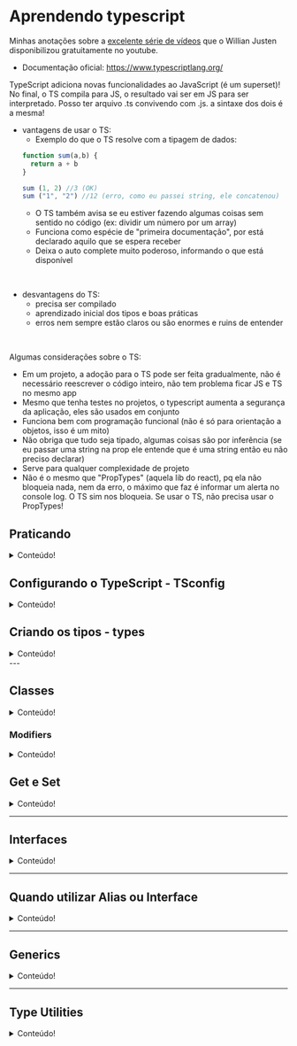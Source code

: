 # Aprendendo typescript

Minhas anotações sobre a [excelente série de vídeos](https://www.youtube.com/watch?v=mRixno_uE2o&list=PLlAbYrWSYTiPanrzauGa7vMuve7_vnXG_&index=4) que o Willian Justen disponibilizou gratuitamente no youtube.


- Documentação oficial: https://www.typescriptlang.org/


TypeScript adiciona novas funcionalidades ao JavaScript (é um superset)! No final, o TS compila para JS, o resultado vai ser em JS para ser interpretado. Posso ter arquivo .ts convivendo com .js. a sintaxe dos dois é a mesma! 

- vantagens de usar o TS:
  - Exemplo do que o TS resolve com a tipagem de dados:
  ```javascript
  function sum(a,b) {
    return a + b
  }

  sum (1, 2) //3 (OK)
  sum ("1", "2") //12 (erro, como eu passei string, ele concatenou)
  ```
  - O TS também avisa se eu estiver fazendo algumas coisas sem sentido no código (ex: dividir um número por um array)
  - Funciona como espécie de "primeira documentação", por está declarado aquilo que se espera receber 
  - Deixa o auto complete muito poderoso, informando o que está disponível

<br>

- desvantagens do TS:
  - precisa ser compilado
  - aprendizado inicial dos tipos e boas práticas
  - erros nem sempre estão claros ou são enormes e ruins de entender

<br>

Algumas considerações sobre o TS:

- Em um projeto, a adoção para o TS pode ser feita gradualmente, não é necessário reescrever o código inteiro, não tem problema ficar JS e TS no mesmo app
- Mesmo que tenha testes no projetos, o typescript aumenta a segurança da aplicação, eles são usados em conjunto
- Funciona bem com programação funcional (não é só para orientação a objetos, isso é um mito)
- Não obriga que tudo seja tipado, algumas coisas são por inferência (se eu passar uma string na prop ele entende que é uma string então eu não preciso declarar)
- Serve para qualquer complexidade de projeto
- Não é o mesmo que "PropTypes" (aquela lib do react), pq ela não bloqueia nada, nem da erro, o máximo que faz é informar um alerta no console log. O TS sim nos bloqueia. Se usar o TS, não precisa usar o PropTypes!


## Praticando

<details>
  <summary>Conteúdo!</summary>

Essa função me permite concatenar números ao invés de somar:

```html
<body>
    <input type="number" id="num1" />
    <span>+</span>
    <input type="number" id="num2" />
    <button id="button">Somar</button>
    <script src="index.js"></script>
</body>
```

```javascript
const input1 = document.getElementById("num1")
const input2 = document.getElementById("num2")
const button = document.getElementById("button")

function sum(a,b) {
    return a + b
}

button.addEventListener("click", function(){
    console.log(sum(input1.value, input2.value))
})
```

Por padrão, a informação que vem de um input é sempre uma **string**.

Esse mesmo código, no TS, vai dar erro, os tipos não estão definidos.

Se eu informar que o input é um elemento do HTML, e definir que "a" e "b" são números (pq é isso que eu espero receber pra função soma), vai dar erro aqui `input1.value`: "O argumento do tipo 'string' não pode ser atribuído ao parâmetro do tipo 'número'."

```typescript
const input1 = document.getElementById("num1") as HTMLInputElement
const input2 = document.getElementById("num2") as HTMLInputElement
const button = document.getElementById("button")

function sum(a: number, b: number) {
    return a + b
}

button.addEventListener("click", function(){
    console.log(sum(input1.value, input2.value))
})
```

**Se o código estiver assim e eu for compilar ele para JS, vai dar erro.**

Essa é a forma de corrigir o erro e deixar tudo certinho:

```javascript
const input1 = document.getElementById("num1") as HTMLInputElement
const input2 = document.getElementById("num2") as HTMLInputElement
const button = document.getElementById("button")

function sum(a: number, b: number) {
    return a + b
}

button.addEventListener("click", function(){
    console.log(sum(Number(input1.value), Number(input2.value)))
})
``` 
</details>
  
## Configurando o TypeScript - TSconfig

<details>
  <summary>Conteúdo!</summary>

Enquanto não existe o TSconfig, o código pra compilar um arquivo é `tsc index.ts --watch` no cmder.

O "--watch" é parecido com o nodemon, vai atualizando a compilação conforme salvo os arquivos. 

Para cada arquivo ".ts" que eu criar, na hora da compilação, vai ser gerado um arquivo igual ".js". Por isso algumas coisas precisam ser configuradas (onde esses arquivos serão salvos e etc).

- comando `tsc --init`, cria o arquivo "tsconfig.json"
- no arquivo "tsconfig.json", informar a pasta onde os arquivos compilados serão armazenados: "outDir": "./dist". 
- ao rodar `tsc`, já será criada uma pasta no projeto durante a compilação

Importante: agora que o arquivo "tsconfig.json" existe, o TS já vai compilar todos os arquivos ".ts" que existirem no meu projeto, não preciso especificar o nome deles.

Agora, para compilar basta usar o comando `tsc`.

<br>
</details>

## Criando os tipos - types

<details>
  <summary>Conteúdo!</summary>

Esses são alguns básicos!

Existem os tipos primitivos do javascript (string, number e etc) e alguns que foram criados para uso com o typescript.

Registrei os que não conhecia muito:

- **tupla**: pra quando eu tenho um array e sei a quantidade e tipos de elementos dentro dele:
```javascript
let title: [number, string, string]
title = [1, "foo", "bar"]
```

- **enun**: ajuda com a criação de "chave = valor", assim posso passar informações mais amigáveis ao usuário, por exemplo:
```javascript
enum Colors {
  white = '#fff',
  black = '000'
}  
```

- **any**: pra quando pode ser de qualquer tipo. (não é bom utilizar ele - dentro do TSconfig posso configurar pra que esse tipo não seja permitido).

- **void (vazio)**: pra tipar funções onde eu sei que não retorna nada. exemplo:

```javascript
function logger(): void {
  console.log('foo')
}
```
Obs.: nesse caso o typescript entende que o console log é vazio, eu não precisaria colocar isso ali, mas quando for uma função minha eu tenho que indicar então é bom acostumar.

- **null / undefined**: na prática os dois são a mesma coisa (não tem conteúdo então da false). o uso seria pra quando eu tenho um campo que pode ser undefined ou outra coisa, exemplo:
```javascript
type info = string | undefined
```

- **never**: nunca vai retornar nada. seria mais pra quando eu vou lançar um erro:
```javascript
function error(): never {
  throw new Error("error")
}
```

- **object**: qualquer coisa que não seja um tipo primitivo, é um objeto. se eu colocar um boolean, string, number e etc, vai dar erro.

```javascript
let cart: object;

cart = {
  key: "foo"
}
```

- **union**: pra quando a propriedade pode ser de mais de um tipo (igual acima no undefined). usado com esse operador:
```javascript
string | undefined
```

- **alias**

Tem duas utilidades:

1. pra quando eu crio um tipo personalizado. se eu tenho duas funções com uma prop que podem ser tanto number quanto string, por exemplo, não preciso ficar repetindo essas duas tipagens com o union, posso criar uma nova e utilizar assim:

```javascript
type Uid: string | number

function log(uuid: Uid, item: string) {
  console.log(uuid, item)
}  
```

2. pra quando eu quero deixar os valores pré-definidos. (como se fosse uma lista suspensa)

```javascript
type Plataform = "Windows" | "Linux" | "Mac Os"

function renderPlataform(plataform: Plataform) {
  return plataform
}

renderPlataform('Windows') //se eu colocar "ios" vai dar erro, dizendo que isso não está na definição do type
```

- **aliases com intersection**: 

usado para uma personalização mais complexa, por exemplo, ao invés de colocar o valor padrão que a variável vai receber, posso montar um objeto vários tipos e se um deles for opcional eu informo também para não dar erro na validação:

```javascript
type AccountInfo = {
  id: number;
  name: string;
  email?: string //essa interrogação informa que o campo é opcional, é o mesmo que definir "string | undefined"
}

const account: AccountInfo = {
  id: 123,
  name: "Maria"
}   
```

Mas eu posso ter também um segundo type personalizado, exemplo:
```javascript
type CharInfo = {
  nickname: string;
  level: number
}

const char: CharInfo = {
  nickname: "Maria",
  level: 100
}   
```

E agora eu posso querer um terceiro tipo que tem informação dos dois anteriores! Para este caso vou usar o "intersection", ele faz a junção de outros types:

```javascript
type PlayerInfo = AccountInfo & CharInfo

const player: PlayerInfo = {
  id: 12,
  name: "Maria",
  nickname: "Malu", 
  level: 100
}
```
Obs.: as informações não precisam estar na mesma ordem em que foram definidas nos types unidos.

Neste caso, será obrigatório preencher todas as informações dos dois types que foram unidos, a menos que algum deles tenha uma informação opcional (como foi o caso do email).

<br>

### Type inference


Não é obrigatório tipar todos os meus dados! A inferência faz isso quando entende o que estou passando, exemplo:

```javascript
let message = "mensagem abc";
```

Como estou passando uma string, ele entende que é string, não preciso definir o type. Se eu tentar mudar o valor para um número, vai dar erro :) 

</details>
---

## Classes

<details>
  <summary>Conteúdo!</summary>

Não são obrigatórias no TS.

O typescript resolve aquele problema dos atributos privados (em que a convenção é usar um underline no início do nome do atributo, mas que era só uma informação visual para o dev, não causava nenhum tipo de bloqueio).

- Criando uma classe com um método e instanciando um objeto:

```javascript
class UserAccount {
    name: string;
    age: number;

    constructor(name: string, age: number) {
        this.name = name;
        this.age = age
    };

    logDetails(): void {
        console.log(`A usuária ${this.name} tem ${this.age} anos`)
    }
};


const malu = new UserAccount("Malu", 30);
console.log(malu);
console.log(malu.age);
malu.logDetails();

//Resultado:
UserAccount { name: 'Malu', age: 30 }
30
A usuária Malu tem 30 anos
```

Até aqui a novidade é definir os types na construção da classe.

- Criando um método estendido (com herança)

```javascript
class CharAccount extends UserAccount {
    nickname: string;
    level: number;

    constructor(name: string, age: number, nickname: string, level: number) { //aqui eu preciso repetir as propriedades da classe mãe
        super(name, age)
        this.nickname = nickname;
        this.level = level
    }
}

const joao = new CharAccount("João", 30, "John", 3);
console.log(joao)
joao.nickname = "scott"
console.log(joao)

//dessa forma, consigo alterar as informações do objeto. resultado:
CharAccount { name: 'João', age: 30, nickname: 'John', level: 3 }
CharAccount { name: 'João', age: 30, nickname: 'scott', level: 3 }
```

E agora entram os Modifiers, recurso muito legal do TS!

</details>

### Modifiers

<details>
  <summary>Conteúdo!</summary>

- **PRIVATE:** Se eu quiser definir que uma propriedade não pode ser chamada (e ai nem vai ser alterada) em outro lugar além daquele em que foi definido (do lado de fora da classe, digamos assim).

Importante: esse método não permite o uso do atributo nas classes que foram estendidas, realmente é só dentro da classe em que foi declarado.

Neste exemplo, "nickname" receberá o private:

```javascript
class CharAccount extends UserAccount {
    private nickname: string; //modifier aqui
    level: number;

    constructor(name: string, age: number, nickname: string, level: number) {
        super(name, age)
        this.nickname = nickname;
        this.level = level
    }
};

const joao = new CharAccount("João", 30, "John", 3);
console.log(joao)
joao.nickname = "scott" //agora aqui está com erro, porque "nickname" é privado e não pode ser acessado
//Property 'nickname' is private and only accessible within class 'CharAccount'.
console.log(joao)
```

Com esse erro o TS nem vai compilar para JS:
```console
[10:54:04] File change detected. Starting incremental compilation...
classes.ts:35:6 - error TS2341: Property 'nickname' is private and only accessible within class 'CharAccount'.
35 joao.nickname = "scott"
        ~~~~~~~~
[10:54:04] Found 1 error. Watching for file changes.
```

- Mas eu posso acessar esse atributo em um método que está dentro da classe, isso é permitido. O TS irá compilar normalmente:

```javascript
class CharAccount extends UserAccount {
    private nickname: string;
    level: number;

    constructor(name: string, age: number, nickname: string, level: number) { 
        super(name, age)
        this.nickname = nickname;
        this.level = level
    }

    logCharDetails(): void {
        console.log(`O usuário tem o apelido ${this.nickname}`) //chamando a propriedade privada 
    }
}

const joao = new CharAccount("João", 30, "John", 3);
console.log(joao)
joao.logCharDetails();

//não funcionaria um console.log(joao.nickname), por exemplo
```

Resultado:
```console
CharAccount { name: 'João', age: 30, nickname: 'John', level: 3 }
O usuário tem o apelido John
```

- **READONLY:** utilizado para definir que um objeto pode ser lido mas não pode ser editado depois da criação (nem se estiver dentro da classe com um set)

Neste exemplo o "level" receberá o modifier "readonly":

```javascript
class CharAccount extends UserAccount {
    private nickname: string;
    readonly level: number;

    constructor(name: string, age: number, nickname: string, level: number) {
        super(name, age)
        this.nickname = nickname;
        this.level = level
    }
}

const joao = new CharAccount("João", 30, "John", 3);
console.log(joao.level) //isso funciona, pq estou apenas lendo a informação
joao.level = 4; //isso não funciona, pq não é permitido mudar o valor depois que ele foi criado!

//aparece o erro: Cannot assign to 'level' because it is a read-only property.
```

- **PUBLIC**: é uma propriedade implícita que permite qualquer coisa. é o mesmo que eu não definir nada!

- **PROTECTED**: permite o acesso dentro das classes que estendem dela, mas não permite do lado de fora. Não permite nem chamar a propriedade, igual ao private.

É bem parecido com o private, a diferença é que o private só permite dentro da classe em que o atributo foi declarado, nas classes estendidas não permite que seja chamado, já o protected permite que as classes estendidas chamem o atributo

- PRIVATE

```javascript
class UserAccount {
    private name: string;
    age: number;

    constructor(name: string, age: number) {
        this.name = name;
        this.age = age
    };

    logDetails(): void {
        console.log(`A usuária ${this.name} tem ${this.age} anos`)
    }
};

class CharAccount extends UserAccount {
    private nickname: string;
    readonly level: number;

    constructor(name: string, age: number, nickname: string, level: number)
        super(name, age)
        this.nickname = nickname;
        this.level = level
    }

    logCharDetails(): void {
        console.log(`O usuário tem o apelido ${this.nickname} e o nome ${this.name}`) //da erro
        //Property 'name' is private and only accessible within class 'UserAccount'.
    }
}
```

- PROTECTED

O mesmo código acima vai funcionar se eu utilizar o modifier protected!

```javascript
class UserAccount {
    protected name: string;
    age: number;
//...restante segue igual ao código anterior, apenas não dá o erro
```
</details>

## Get e Set

<details>
  <summary>Conteúdo!</summary>

- get = podemos pegar valores e propriedades de dentro da classe. ele funciona como uma função, mas é chamado como uma propriedade que retorna o que foi definido.

o método get sempre deve possuir return de algum valor!

```javascript
class CharAccount extends UserAccount {
    private nickname: string;
    readonly level: number;

    constructor(name: string, age: number, nickname: string, level: number) 
        super(name, age)
        this.nickname = nickname;
        this.level = level
    }

    get getLevel () {
        console.log('-----GET-----')
        return this.level;
    }
}

const user1 = new CharAccount("Malu", 30, "Lu", 3);
console.log(user1.getLevel) //ele não é chamado como uma função "getLevel()" e sim como uma propriedade
```

Retorno:
```console
-----GET-----
3
```

- set = vai setar um valor

O método set não tem return igual ao get, ele deve ter declarado o parâmetro esperado (com type)

```javascript
set setLevel (level: number) {
    this.level = level;
}

const user1 = new CharAccount("Malu", 30, "Lu", 3);

//set não é chamado como função, aqui é passado algum valor para o atributo
user1.setLevel = 10;

//get não é chamado como uma função "getLevel()" e sim como uma propriedade
console.log(user1.getLevel) 
```

Retorno:
```console
-----GET-----
10
```

</details>

---

## Interfaces

<details>
  <summary>Conteúdo!</summary>
 
São muitos famosas no typescript porque existem somente no TS (JS puro não).

São um conjunto de dados para descrever a estrutura de um objeto mais complexo. Ela é utilizada exclusivamente para objetos.

Muito semelhante ao type Alias (também aceita union), mas com a inclusão dos modifiers que existem nas classes e mais as assinaturas dos métodos (essa parte ainda não peguei muito bem).

```javascript
interface Game {
    title: string;
    description: string;
    genre: string;
    plataform: string[];
    getSimilars: (title: string) => void;
}

const crash: Game = {
    title: "Crash",
    description: "Qualquer descrição",
    genre: "Aventura",
    plataform: ["ps1, ps2"],
    getSimilars: (title: string) => {
        console.log(`jogos similares a ${title}: outro jogo 1, outro jogo 2`)
    }
}

console.log(crash.title)
crash.getSimilars(crash.title)
```

Retorno:
```console
Crash
jogos similares a Crash: outro jogo 1, outro jogo 2
``` 

Assim como nas Classes, existem os modifiers também nas interfaces e assim como nos aliases eu posso deixar um campo como opcional usando o "?":

```javascript
interface Game {
    readonly title: string;
    description: string;
    genre: string;
    plataform?: string[];
    getSimilars: (title: string) => void;
}
``` 

A ideia é exatamente a mesma.

As interfaces também podem ser estendidas, igual as classes:

Obs.: pra não criar outro 'getSimilars' dentro do objeto 'crashAventuras', ele foi alterado para opcional (com o '?'). Em função disso, deu erro nessa etapa da aplicação: `crash.getSimilars(crash.title)`, porque um campo adicional pode ser undefined e o TS bloqueia isso. Nesses casos, é incluído um if para verificar se existe algo no get.


```javascript
interface Game {
    readonly title: string;
    description: string;
    genre: string;
    plataform?: string[];
    getSimilars?: (title: string) => void;
}

const crash: Game = {
    title: "Crash",
    description: "Qualquer descrição",
    genre: "Aventura",
    plataform: ["ps1, ps2"],
    getSimilars: (title: string) => {
        console.log(`jogos similares a ${title}: outro jogo 1, outro jogo 2`)
    }
}

interface Extensao extends Game {
    originalGame: Game;
    newContent: string[];
}

if(crash.getSimilars) {
    crash.getSimilars(crash.title)
}

const crashAventuras: Extensao = {
    title: "Crash Aventuras",
    description: "Qualquer descrição",
    genre: "Aventura",
    plataform: ["ps1, ps2"],
    originalGame: crash,
    newContent: ["qualquer coisa 1, qualquer coisa 2"]
} 

console.log(crashAventuras)
```

### Classes que implementam interfaces

É bem comum utilizar classes com interfaces. Diferente do type alias que serve também para primitivos, as interfaces sempre são para objetos. Normalmente as interfaces são utilizadas para criação de objetos mais complexos, quando são coisas mais simples de tipos primitivos não se usa interface e sim o type alias.

Exemplo de uma classe implementando a interface Game:

```javascript
class CreateGame implements Game {
    title: string;
    description: string;
    genre: string;

    constructor(t: string, d: string, g: string) {
        this.title = t;
        this.description = d;
        this.genre = g;

    }
}
```
</details>

---

## Quando utilizar Alias ou Interface

<details>
  <summary>Conteúdo!</summary>

Os dois recursos são muito parecidos!

```javascript
//==================definição==================

//type Alias
type GameT = {
    title: string;
};

//interface
interface Game {
    title: string;
};

//==================intersection==================

//type Alias
type GameCollectionT = Game & DLCT & { content: boolean };
//posso incluir tipos primitivos no alias

//interface
interface GameCollection extends Game {}
//não posso incluir tipos primitivos na interface

//==================implements==================

//type alias
class CreateGameT implements GameCollectionT {}

//interface
class CreateGame implements GameCollection {}

//exatamente igual

//==================declarar função==================

//type Alias
type getSimilarsT = (title: string) => void

//interface
interface getSimilars {
    (title: string): void;
}


// ***** DIFERENÇAS *****

//==================tipo primitivo==================

// Interface não pode estender de um tipo primitivo
interface ID extends number{} //isso não existe

// No type alias eu posso:
type Uui = string | number;

//==================tuplas==================

// Interface não pode definir as Tuplas
interface Tuple {
    0: number;
    1: number;
}

[1, 2, 3, "texto" ] as Tuple;

//isso não existe. nas tuplas eu devo saber a quantidade de valores e o tipo de cada um deles. na interface eu posso colocar qualquer coisa que é aceitável

//type alias
type TupleT = [number, number]
[1, 2] as TupleT;

//==================múltiplas declarações==================

// Interface pode ter múltiplas declarações e todas serão unidas com o mesmo nome

interface JQuery {
    a: string;
}

interface JQuery {
    b: string;
}

const $: JQuery = {
    a: 'foo',
    b: 'bar'
}

// Type alias é apenas uma declaração por escopo, ele não vai entender e unir da mesma forma que a interface
type JQueryT = { a: string }
type JQueryT = { b: string } //da erro

//isso pode ser uma vantagem que impede a criação de types duplicados que poderiam confundir e criar problemas no escopo
```

- Quando optar por interface
  - quando estiver criando libs, pois são mais extensíveis (em função das múltiplas declarações)
  - quando estiver programando orientado a objetos, aí faz sentido usar seguir esse padrão de class e interface

- Quando optar pelo type alias
  - é mais recomendável na maioria das vezes, pois é um pouquinho mais simplificado e facilita na forma de escrita (menos verboso, mas é tão sutil a diferença...)
  - quando estiver usando React - Props  

O MAIS importante é ter **consistência**, se o projeto inteiro já está usando interface, é melhor assim, da mesma forma se estiver usando type alias.

</details>

---

## Generics 

<details>
  <summary>Conteúdo!</summary>

- Serve para trazer um pouco de flexibilidade à linguagem tipada
- Os métodos ficam mais genéricos para permitir diferentes tipos de entrada e facilitar a reutilização do código
- É bastante utilizado nos hooks do React
- Funciona com tipos primitivos e com objetos mais complexos
- Da pra utilizar o Type Alias e Interface para personalizar um tipo e simplificar o código

- Na prática:
  - Utilizado para quando eu quero definir um método que pode receber mais de um type, mas diferente do union (string | number) eu quero definir que será apenas de um desses tipos, então: depois que eu definir na chamada do método, ou é um tipo ou é outro tipo, mas não pode ser os dois!
  - A definição é feita diretamente na chamada do método
  - Se eu quiser colocar boolean na chamada do método, não funciona, pq na função informei apenas number ou string (exemplo)

```javascript
function useState<S extends number | string>(){ //definição do generic
    let state: S

    function getState(){
        return state;
    }

    function setState(newState: S){
        state = newState
    }

    return { getState, setState }
}
 
const newState = useState<string>(); //na chamada estou definindo que será apenas string

newState.setState('foo') //funciona normalmente 
console.log(newState.getState())

newState.setState(123)
console.log(newState.getState()) //erro
//Argument of type 'number' is not assignable to parameter of type 'string'

newState.setState(true)
console.log(newState.getState()) //erro
//Argument of type 'boolean' is not assignable to parameter of type 'string'.
```

- Aqui: `function useState<S extends number | string>(){`
  - trecho `S` é uma forma usual de indicar o atributo que está sendo passado no método (na real pode usar qualquer letra)
- Forma usual de indicar o atributo:
  -   S => State
  -   T => Type
  -   K => Key
  -   V => Value
  -   E => Element

- trecho `S extends number | string` é onde estou definindo o generic, informando os tipos possíveis dele

Se dentro do generic eu quiser definir que será sempre de um tipo específico, ficaria assim:

```javascript
function useState<S extends number | string = string>(){ //aqui está a definição default string
    let state: S
    //... função segue igual acima
}
 
const newState = useState();

newState.setState('foo') //funciona normalmente 
console.log(newState.getState())

newState.setState(123)
console.log(newState.getState()) //erro
//Argument of type 'number' is not assignable to parameter of type 'string'

```

- trecho "`= string`" não tem relação com o que está a esquerda no código, serve para indicar o tipo padrão (default).

</details>

--- 

## Type Utilities

<details>
  <summary>Conteúdo!</summary>

São feitos com base nos generics. São utilitários para trabalhar com os types, servem para quando queremos fazer operações em cima dos próprios types.

Os utilities são definidos na chamada do type!

Existem vários, estes são apenas alguns:

- **Readonly**: para trabalhar com o princípio da imutabilidade, que seria não modificar o objeto inicial que foi criado (é a mesma lógica das interfaces e classes).

Criando um objeto básico sem nenhum utilities: 

```javascript
type Todo = {
    title: string;
    description: string;
    completed: boolean;
}

const todo: Todo = {
    title: "Assistir série",
    description: "Relaxar",
    completed: false,
}

console.log(todo)
//resultado: { title: 'Assistir série', description: 'Relaxar', completed: false }

//assim estou mudando o objeto inicial que foi criado
todo.completed = true;
console.log(todo)
//resultado: { title: 'Assistir série', description: 'Relaxar', completed: true }
```

- Implementando o readonly:

```
const todo: Readonly<Todo> = { //aqui
    title: "Assistir série",
    description: "Relaxar",
    completed: false,
}

todo.completed = true; //erro
//Cannot assign to 'completed' because it is a read-only property.
```

Seguindo o princípio da imutabilidade, a forma correta de alterar a informação é criar uma função que irá gerar um novo objeto com as informações atualizadas, sem alterar o objeto original. Aí entra o Partial.

- **Partial**: permite que nem todos os campos do objeto sejam preenchidos durante o update. Na criação do objeto os campos continuam obrigatórios, é apenas no update que poderá acontecer o preenchimento de apenas um campo, por exemplo. 

Outro ponto é que se no update eu informar campos que não existem, vai dar erro. Então é obrigatório seguir a estrutura original do objeto que foi definido no type!

```javascript
type Todo = {
    title: string;
    description: string;
    completed: boolean;
}

const todo: Readonly<Todo> = {
    title: "Assistir série",
    description: "Relaxar",
    completed: false,
}

function updateTodo(todo: Todo, fieldsToUpdate: Partial<Todo>) { //Make all properties in T optional
    return { ...todo, ...fieldsToUpdate }
}

const todo2 : Todo = updateTodo(todo, { completed: true })
//sem utilizar o Partial, aqui estava dando o erro 
//"Type '{ completed: true; }' is missing the following properties from type 'Todo': title, description", 
```

- **Pick**: pega algumas propriedades do type que já está criado e cria um novo type com elas.

```javascript
type Todo = {
    title: string;
    description: string;
    completed: boolean;
}
//pick:
type TodoPreview = Pick<Todo, "title" | "completed">

const todo3 : TodoPreview = {
    title: "Ler um livro",
    completed: false
}
```

Se eu tentar preencher "description" na variável do tipo "TodoPreview" vai dar erro, pois posso utilizar somente os campos que foram pegos (pick) do type "Todo".

- **Omit**: seria o contrário do pick, ao invés de pegar, ele omite a propriedade informada.

Se eu criar um objeto com a propriedade omitida, vai dar erro:

```javascript
//omit
type TodoPreview2 = Omit<Todo, "description">

const todo4 : TodoPreview2 = {
    title: "Ler um livro",
    description: "teste", //erro
    //Object literal may only specify known properties, and 'description' does not exist in type 'TodoPreview2'.
    completed: false
}
```

**Quando utilizar pick ou omit?** Vai depender da quantidade de propriedades existentes e do que eu quero fazer com elas, obviamente... 

- Se quero pegar quase todas as propriedades, basta omitir as poucas que não quero. 
- Se quero pegar somente poucas, utilizar o pick nelas.

</details>
